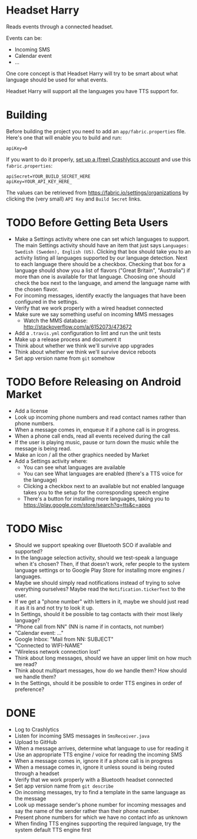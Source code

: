 # Headset Harry
Reads events through a connected headset.

Events can be:
* Incoming SMS
* Calendar event
* ...

One core concept is that Headset Harry will try to be smart about what
language should be used for what events.

Headset Harry will support all the languages you have TTS support for.

# Building
Before building the project you need to add an `app/fabric.properties`
file. Here's one that will enable you to build and run:
```
apiKey=0
```

If you want to do it properly, [set up a (free) Crashlytics
account](http://try.crashlytics.com/) and use this `fabric.properties`:
```
apiSecret=YOUR_BUILD_SECRET_HERE
apiKey=YOUR_API_KEY_HERE_
```
The values can be retrieved from https://fabric.io/settings/organizations
by clicking the (very small) `API Key` and `Build Secret` links.

# TODO Before Getting Beta Users
* Make a Settings activity where one can set which languages to support.
The main Settings activity should have an item that just says
`Languages: Swedish (Sweden), English (US)`. Clicking that box should
take you to an activity listing all languages supported by our language
detection. Next to each language there should be a checkbox. Checking
that box for a language should show you a list of flavors ("Great
Britain", "Australia") if more than one is available for that language.
Choosing one should check the box next to the language, and amend the
language name with the chosen flavor.
* For incoming messages, identify exactly the languages that have been
configured in the settings.
* Verify that we work properly with a wired headset connected
* Make sure we say something useful on incoming MMS messages
    * Watch the MMS database: http://stackoverflow.com/a/6152073/473672
* Add a `.travis.yml` configuration to lint and run the unit tests
* Make up a release process and document it
* Think about whether we think we'll survive app upgrades
* Think about whether we think we'll survive device reboots
* Set app version name from `git` somehow

# TODO Before Releasing on Android Market
* Add a license
* Look up incoming phone numbers and read contact names rather than
phone numbers.
* When a message comes in, enqueue it if a phone call is in progress.
* When a phone call ends, read all events received during the call
* If the user is playing music, pause or turn down the music while the
message is being read.
* Make an icon / all the other graphics needed by Market
* Add a Settings activity where:
    * You can see what languages are available
    * You can see What languages are enabled (there's a TTS voice for the
    language)
    * Clicking a checkbox next to an available but not enabled language
    takes you to the setup for the corresponding speech engine
    * There's a button for installing more languages, taking you to
    https://play.google.com/store/search?q=tts&c=apps

# TODO Misc
* Should we support speaking over Bluetooth SCO if available and
supported?
* In the language selection activity, should we test-speak a language
when it's chosen? Then, if that doesn't work, refer people to the
system language settings or to Google Play Store for installing more
engines / languages.
* Maybe we should simply read notifications instead of trying to solve
everything ourselves? Maybe read the `Notification.tickerText` to the
user.
* If we get a "phone number" with letters in it, maybe we should just
  read it as it is and not try to look it up.
* In Settings, should it be possible to tag contacts with their most
likely language?
* "Phone call from NN" (NN is name if in contacts, not number)
* "Calendar event: ..."
* Google Inbox: "Mail from NN: SUBJECT"
* "Connected to WIFI-NAME"
* "Wireless network connection lost"
* Think about long messages, should we have an upper limit on how much
we read?
* Think about multipart messages, how do we handle them? How should we
handle them?
* In the Settings, should it be possible to order TTS engines in order
of preference?

# DONE
* Log to Crashlytics
* Listen for incoming SMS messages in `SmsReceiver.java`
* Upload to GitHub
* When a message arrives, determine what language to use for reading it
* Use an appropriate TTS engine / voice for reading the incoming SMS
* When a message comes in, ignore it if a phone call is in progress
* When a message comes in, ignore it unless sound is being routed
through a headset
* Verify that we work properly with a Bluetooth headset connected
* Set app version name from `git describe`
* On incoming messages, try to find a template in the same language as
the message
* Look up message sender's phone number for incoming messages and say
the name of the sender rather than their phone number.
* Present phone numbers for which we have no contact info as unknown
* When finding TTS engines supporting the required language, try the
system default TTS engine first
